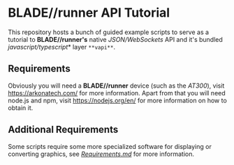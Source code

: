 # BLADE//runner API Tutorial
This repository hosts a bunch of guided example scripts to serve as a tutorial to **BLADE//runner's** native *JSON/WebSockets* API and it's bundled *javascript/typescript** layer `**vapi**`.

## Requirements 
Obviously you will need a **BLADE//runner** device (such as the *AT300*), visit https://arkonatech.com/ for more information.
Apart from that you will need node.js and npm, visit https://nodejs.org/en/ for more information on how to obtain it.

## Additional Requirements
Some scripts require some more specialized software for displaying or converting graphics, see [*Requirements.md*](requirements.md) for more information.
